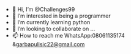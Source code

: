 - 👋 Hi, I’m @Challenges99
- 👀 I’m interested in being a programmer 
- 🌱 I’m currently learning python 
- 💞️ I’m looking to collaborate on ...
- 📫 How to reach me WhatsApp:08061135174 &garbapulisic22@gmail.com 

<!---
Challenges99/Challenges99 is a ✨ special ✨ repository because its `README.md` (this file) appears on your GitHub profile.
You can click the Preview link to take a look at your changes.
--->
